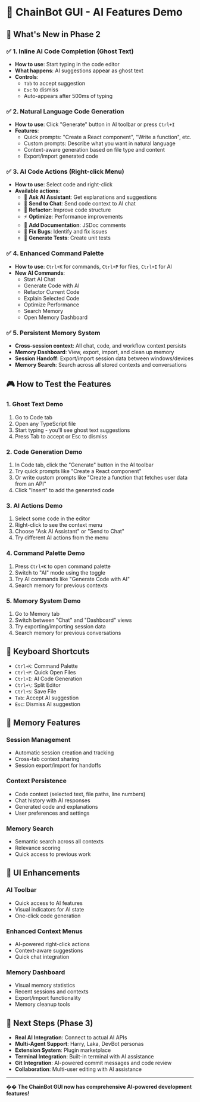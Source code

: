 # 🚀 ChainBot GUI - AI Features Demo

## 🎯 What's New in Phase 2

### ✅ **1. Inline AI Code Completion (Ghost Text)**
- **How to use**: Start typing in the code editor
- **What happens**: AI suggestions appear as ghost text
- **Controls**: 
  - `Tab` to accept suggestion
  - `Esc` to dismiss
  - Auto-appears after 500ms of typing

### ✅ **2. Natural Language Code Generation**
- **How to use**: Click "Generate" button in AI toolbar or press `Ctrl+I`
- **Features**:
  - Quick prompts: "Create a React component", "Write a function", etc.
  - Custom prompts: Describe what you want in natural language
  - Context-aware generation based on file type and content
  - Export/import generated code

### ✅ **3. AI Code Actions (Right-click Menu)**
- **How to use**: Select code and right-click
- **Available actions**:
  - 🤖 **Ask AI Assistant**: Get explanations and suggestions
  - 💬 **Send to Chat**: Send code context to AI chat
  - 🔧 **Refactor**: Improve code structure
  - ⚡ **Optimize**: Performance improvements
  - 📝 **Add Documentation**: JSDoc comments
  - 🐛 **Fix Bugs**: Identify and fix issues
  - 🧪 **Generate Tests**: Create unit tests

### ✅ **4. Enhanced Command Palette**
- **How to use**: `Ctrl+K` for commands, `Ctrl+P` for files, `Ctrl+I` for AI
- **New AI Commands**:
  - Start AI Chat
  - Generate Code with AI
  - Refactor Current Code
  - Explain Selected Code
  - Optimize Performance
  - Search Memory
  - Open Memory Dashboard

### ✅ **5. Persistent Memory System**
- **Cross-session context**: All chat, code, and workflow context persists
- **Memory Dashboard**: View, export, import, and clean up memory
- **Session Handoff**: Export/import session data between windows/devices
- **Memory Search**: Search across all stored contexts and conversations

## 🎮 **How to Test the Features**

### **1. Ghost Text Demo**
1. Go to Code tab
2. Open any TypeScript file
3. Start typing - you'll see ghost text suggestions
4. Press Tab to accept or Esc to dismiss

### **2. Code Generation Demo**
1. In Code tab, click the "Generate" button in the AI toolbar
2. Try quick prompts like "Create a React component"
3. Or write custom prompts like "Create a function that fetches user data from an API"
4. Click "Insert" to add the generated code

### **3. AI Actions Demo**
1. Select some code in the editor
2. Right-click to see the context menu
3. Choose "Ask AI Assistant" or "Send to Chat"
4. Try different AI actions from the menu

### **4. Command Palette Demo**
1. Press `Ctrl+K` to open command palette
2. Switch to "AI" mode using the toggle
3. Try AI commands like "Generate Code with AI"
4. Search memory for previous contexts

### **5. Memory System Demo**
1. Go to Memory tab
2. Switch between "Chat" and "Dashboard" views
3. Try exporting/importing session data
4. Search memory for previous conversations

## 🔧 **Keyboard Shortcuts**

- `Ctrl+K`: Command Palette
- `Ctrl+P`: Quick Open Files
- `Ctrl+I`: AI Code Generation
- `Ctrl+\`: Split Editor
- `Ctrl+S`: Save File
- `Tab`: Accept AI suggestion
- `Esc`: Dismiss AI suggestion

## 🧠 **Memory Features**

### **Session Management**
- Automatic session creation and tracking
- Cross-tab context sharing
- Session export/import for handoffs

### **Context Persistence**
- Code context (selected text, file paths, line numbers)
- Chat history with AI responses
- Generated code and explanations
- User preferences and settings

### **Memory Search**
- Semantic search across all contexts
- Relevance scoring
- Quick access to previous work

## 🎨 **UI Enhancements**

### **AI Toolbar**
- Quick access to AI features
- Visual indicators for AI state
- One-click code generation

### **Enhanced Context Menus**
- AI-powered right-click actions
- Context-aware suggestions
- Quick chat integration

### **Memory Dashboard**
- Visual memory statistics
- Recent sessions and contexts
- Export/import functionality
- Memory cleanup tools

## 🚀 **Next Steps (Phase 3)**

- **Real AI Integration**: Connect to actual AI APIs
- **Multi-Agent Support**: Harry, Laka, DevBot personas
- **Extension System**: Plugin marketplace
- **Terminal Integration**: Built-in terminal with AI assistance
- **Git Integration**: AI-powered commit messages and code review
- **Collaboration**: Multi-user editing with AI assistance

---

**�� The ChainBot GUI now has comprehensive AI-powered development features!**
